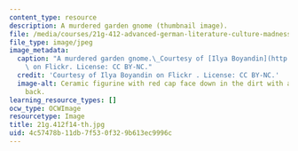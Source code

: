 ```yaml
---
content_type: resource
description: A murdered garden gnome (thumbnail image).
file: /media/courses/21g-412-advanced-german-literature-culture-madness-murder-mysteries-fall-2014/4c57478b11db7f530f329b613ec9996c_21G.412f14-th.jpg
file_type: image/jpeg
image_metadata:
  caption: "A murdered garden gnome.\_Courtesy of [Ilya Boyandin](http://www.flickr.com/photos/ibananti/2416283983/)\
    \ on Flickr. License: CC BY-NC."
  credit: 'Courtesy of Ilya Boyandin on Flickr . License: CC BY-NC.'
  image-alt: Ceramic figurine with red cap face down in the dirt with a knife in his
    back.
learning_resource_types: []
ocw_type: OCWImage
resourcetype: Image
title: 21g.412f14-th.jpg
uid: 4c57478b-11db-7f53-0f32-9b613ec9996c
---
```

